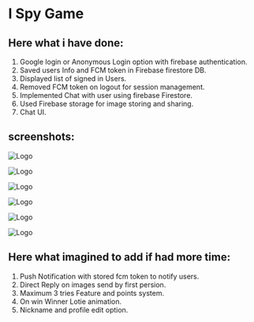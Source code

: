 
# I Spy Game

## Here what i have done:

1. Google login or Anonymous Login option with firebase authentication.
2. Saved users Info and FCM token in Firebase firestore DB.
3. Displayed list of signed in Users.
4. Removed FCM token on logout for session management.
5. Implemented Chat with user using firebase Firestore.
6. Used Firebase storage for image storing and sharing.
7. Chat UI.

## screenshots:

![Logo](https://firebasestorage.googleapis.com/v0/b/cloud-function-tutorial-39d05.appspot.com/o/screenshots%2FWhatsApp%20Image%202023-10-21%20at%2017.00.02%20(1).jpeg?alt=media&token=63934f29-fa43-4341-9326-679dacba5efd&_gl=1*1gtqmta*_ga*MTEzNTQ4NTQ1MC4xNjk3Mzg4OTc1*_ga_CW55HF8NVT*MTY5Nzg4NDc3MS4xMy4xLjE2OTc4ODgxNTkuNDIuMC4w)


![Logo](https://firebasestorage.googleapis.com/v0/b/cloud-function-tutorial-39d05.appspot.com/o/screenshots%2FWhatsApp%20Image%202023-10-21%20at%2017.00.02.jpeg?alt=media&token=74c2a9f8-d3de-4932-b332-80a5b21c1bee&_gl=1*1h4gjmv*_ga*MTEzNTQ4NTQ1MC4xNjk3Mzg4OTc1*_ga_CW55HF8NVT*MTY5Nzg4NDc3MS4xMy4xLjE2OTc4ODgyMDUuNjAuMC4w)

![Logo](https://firebasestorage.googleapis.com/v0/b/cloud-function-tutorial-39d05.appspot.com/o/screenshots%2FWhatsApp%20Image%202023-10-21%20at%2017.00.00.jpeg?alt=media&token=f9d47540-cffb-4367-b5e1-6ee8f62678fb&_gl=1*1iy8j4l*_ga*MTEzNTQ4NTQ1MC4xNjk3Mzg4OTc1*_ga_CW55HF8NVT*MTY5Nzg4NDc3MS4xMy4xLjE2OTc4ODgwMjEuMjguMC4w)

![Logo](https://firebasestorage.googleapis.com/v0/b/cloud-function-tutorial-39d05.appspot.com/o/screenshots%2FWhatsApp%20Image%202023-10-21%20at%2017.00.01%20(1).jpeg?alt=media&token=cdc44484-15b8-4dbc-9847-95c93a8ad804&_gl=1*125zqb7*_ga*MTEzNTQ4NTQ1MC4xNjk3Mzg4OTc1*_ga_CW55HF8NVT*MTY5Nzg4NDc3MS4xMy4xLjE2OTc4ODgwNzQuNjAuMC4w)

![Logo](https://firebasestorage.googleapis.com/v0/b/cloud-function-tutorial-39d05.appspot.com/o/screenshots%2FWhatsApp%20Image%202023-10-21%20at%2017.00.01%20(2).jpeg?alt=media&token=04625f4a-a7ac-47e9-b0b8-8b460eb236ea&_gl=1*hi5x9r*_ga*MTEzNTQ4NTQ1MC4xNjk3Mzg4OTc1*_ga_CW55HF8NVT*MTY5Nzg4NDc3MS4xMy4xLjE2OTc4ODgxMTIuMjIuMC4w)

![Logo](https://firebasestorage.googleapis.com/v0/b/cloud-function-tutorial-39d05.appspot.com/o/screenshots%2FWhatsApp%20Image%202023-10-21%20at%2017.00.01.jpeg?alt=media&token=562b0721-c369-4643-800c-42320404fccd&_gl=1*180dy8k*_ga*MTEzNTQ4NTQ1MC4xNjk3Mzg4OTc1*_ga_CW55HF8NVT*MTY5Nzg4NDc3MS4xMy4xLjE2OTc4ODgxNDEuNjAuMC4w)

## Here what imagined to add if had more time:

1. Push Notification with stored fcm token to notify users.
2. Direct Reply on images send by first persion.
3. Maximum 3 tries Feature and points system.
4. On win Winner Lotie animation.
5. Nickname and profile edit option.

